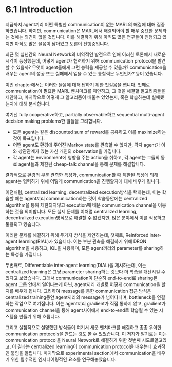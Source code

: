 # 6.1 Introduction

지금까지 agent끼리 어떤 특별한 communication이 없는 MARL의 해결에 대해 집중하였습니다. 하지만, communication은 MARL에서 해결되어야 할 매우 중요한 문제라는 것에는 의견이 없을 것입니다. 이를 해결하기 위해 아직도 많은 연구들이 진행되고 있지만 아직도 많은 물음이 남아있고 토론이 진행중입니다. 

최근 몇 십년간의 Neural Network의 비약적인 발전으로 인해 이러한 토론에서 새로운 시각이 등장했는데, 어떻게 agent가 협력하기 위해 communication protocol을 발견할 수 있을까? 무엇이 agent들에게 그런 능력을 제공할 수 있을까? communication을 배우는 agent의 성공 또는 실패에서 얻을 수 있는 통찰력은 무엇인가? 등이 있습니다.

이번 chapter에서는 이러한 물음에 대해 답하기 위한 첫걸음을 뗍니다. 첫째로 communication이 필요한 MARL 벤치마크를 제안하고, 그 것을 해결할 알고리즘들을 제안하고, 마지막으로 어떻게 그 알고리즘이 배울수 있었는지, 혹은 학습하는데 실패했는지에 대해 분석합니다.

여기선 fully cooperative하고, partially observable하고 sequential multi-agent decision making problems한 일들을 고려합니다. 

* 모든 agent는 같은 discounted sum of reward를 공유하고 이를 maximize하는 것이 목표입니다.
* 어떤 agent도 환경에 주어진 Markov state를 관측할 수 없지만, 각자 agent가 이와 상관관계가 있는 자신 개인의 observation을 가집니다.
* 각 agent는 environment에 영향을 주는 action을 취하고, 각 agent는 그들의 동료 agent들과 제한된 cheap-talk channel을 통해 문제를 해결합니다.

결과적으로 환경의 부분 관측한 특성과, communication할 때 제한된 특성에 의해 agent는 협력하기 위해 어떻게 communication을 진행할지에 대해 배우게 됩니다.

이전처럼, centralized learning, decentralized execution방식을 택하는데, 이는 학습할 때는 agent끼리 communication하는 것이 학습동안에는 centralized algorithm을 통해 제한되지않고 execution때 배운 communication channel을 이용하는 것을 의미합니다. 모든 실제 문제를 이처럼 centralized learning, decentralized execution방식으로 해결할 수 없겠지만, 많은 분야에서 이를 적용하고 통용되고 있습니다.

이러한 문제를 해결하기 위해 두가지 방식을 제안하는데, 첫째로, Reinforced inter-agent learning\(RIAL\)가 있습니다. 이는 부분 관측을 해결하기 위해 DRQN algorithm을 사용하고, IQL을 사용하며, 모든 agent끼리의 parameter를 sharing하는 특성을 가집니다.

두번째로, Differentiable inter-agent learning\(DIAL\)을 제시하는데, 이는 centralized learning은 그냥 parameter sharing하는 것보다 더 학습을 개선시킬 수 있다고 보았습니다. 그래서 communication이 단순히 end-to-end로 sharing된 agent 그룹 안에서 일어나는게 아닌, agent끼리 개별로 어떻게 communication을 할지를 배우게 됩니다. 그리하여 message를 통한 communication 접근 방식은 centralized training동안 agent끼리의 message가 넘어다니며, bottleneck을 연결하는 작업으로 여겨집니다. 이는 agent끼리 gradient가 직접 통하지 않고, gradient가 communication channel을 통해  agent사이에서 end-to-end로 학습될 수 있는 시스템을 만들기 위해 흐릅니다.

그리고 실험적으로 설명했던 방식들이 여기서 세운 벤치마크를 해결하고 종종 우아한 communication protocols을 만드는 것도 볼 수 있었습니다. 이 저자가 알기로는 이는 communication protocol을 Neural Network로 해결하기 위한 첫번째 시도로알고있고, 이 결과는 centralized learning이 communication protocol을 배우는데 효과적인 툴임을 알립니다. 마지막으로 experimental section에서 communication을 배우기 위한 필수적인 엔지니어링적인 요소를 연구해놓았습니다.

